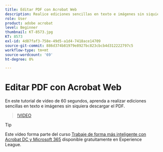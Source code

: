 ```yaml
---
title: Editar PDF con Acrobat Web
description: Realice ediciones sencillas en texto e imágenes sin siquiera descargar el PDF
role: User
product: adobe acrobat
level: Beginner
thumbnail: KT-8573.jpg
KT: 8573
exl-id: 4d87faf3-758e-49d5-a1d4-7418ace14709
source-git-commit: 886d374b81979e8927bc823cbcb4d312222797c5
workflow-type: tm+mt
source-wordcount: '69'
ht-degree: 0%

---
```


# Editar PDF con Acrobat Web

En este tutorial de vídeo de 60 segundos, aprenda a realizar ediciones sencillas en texto e imágenes sin siquiera descargar el PDF.

>[!VIDEO](https://video.tv.adobe.com/v/336362?hidetitle=true)

>[!TIP]
>
>Este vídeo forma parte del curso [Trabaje de forma más inteligente con Acrobat DC y Microsoft 365](https://experienceleague.adobe.com/?recommended=Acrobat-U-1-2021.microsoft365) disponible gratuitamente en Experience League.
